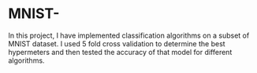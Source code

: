 # MNIST-
In this project, I have implemented classification algorithms on a subset of MNIST dataset. I used 5 fold cross validation to determine the best hypermeters and then tested the accuracy of that model for different algorithms. 
